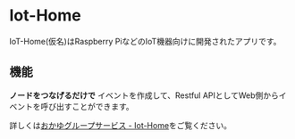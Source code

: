 # Iot-Home
IoT-Home(仮名)はRaspberry PiなどのIoT機器向けに開発されたアプリです。

## 機能
**ノードをつなげるだけで** イベントを作成して、Restful APIとしてWeb側からイベントを呼び出すことができます。

詳しくは[おかゆグループサービス - Iot-Home](https://services.okayugroup.com/iothome)をご覧ください。